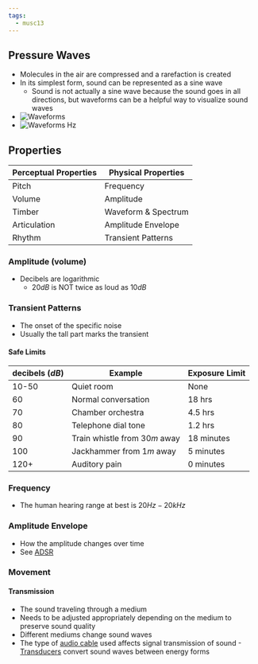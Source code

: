 ```yaml
---
tags:
  - musc13
---
```

## Pressure Waves
- Molecules in the air are compressed and a rarefaction is created
- In its simplest form, sound can be represented as a sine wave
	- Sound is not actually a sine wave because the sound goes in all directions, but waveforms can be a helpful way to visualize sound waves
- ![Waveforms](Attachments/Waveforms)
- ![Waveforms Hz](Attachments/Waveforms%20Hz)
## Properties

| Perceptual Properties | Physical Properties |
| --------------------- | ------------------- |
| Pitch                 | Frequency           |
| Volume                | Amplitude           |
| Timber                | Waveform & Spectrum |
| Articulation          | Amplitude Envelope  |
| Rhythm                | Transient Patterns  |
### Amplitude (volume)
- Decibels are logarithmic
	- $20dB$ is NOT twice as loud as $10dB$
### Transient Patterns
- The onset of the specific noise
- Usually the tall part marks the transient
#### Safe Limits
| decibels ($dB$) | Example                       | Exposure Limit |
| --------------- | ----------------------------- | -------------- |
| 10-50           | Quiet room                    | None           |
| 60              | Normal conversation           | 18 hrs         |
| 70              | Chamber orchestra             | 4.5 hrs        |
| 80              | Telephone dial tone           | 1.2 hrs        |
| 90              | Train whistle from $30m$ away | 18 minutes     |
| 100             | Jackhammer from $1m$ away     | 5 minutes      |
| 120+            | Auditory pain                 | 0 minutes      |
### Frequency
- The human hearing range at best is $20Hz - 20 kHz$
### Amplitude Envelope
- How the amplitude changes over time
- See [ADSR](ADSR.md)
### Movement
#### Transmission
- The sound traveling through a medium
- Needs to be adjusted appropriately depending on the medium to preserve sound quality
- Different mediums change sound waves
- The type of [audio cable](Cables.md) used affects signal transmission of sound
-[Transducers](Microphones.md#Transducers)  convert sound waves between energy forms
